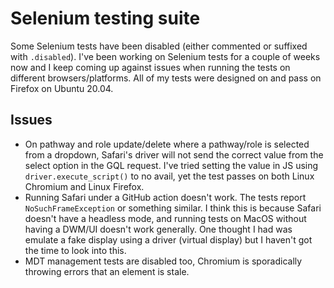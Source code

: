 # Selenium testing suite

Some Selenium tests have been disabled (either commented or suffixed with `.disabled`). I've been working on Selenium tests for a couple of weeks now and I keep coming up against issues when running the tests on different browsers/platforms. All of my tests were designed on and pass on Firefox on Ubuntu 20.04.

## Issues
- On pathway and role update/delete where a pathway/role is selected from a dropdown, Safari's driver will not send the correct value from the select option in the GQL request. I've tried setting the value in JS using `driver.execute_script()` to no avail, yet the test passes on both Linux Chromium and Linux Firefox.
- Running Safari under a GitHub action doesn't work. The tests report `NoSuchFrameException` or something similar. I think this is because Safari doesn't have a headless mode, and running tests on MacOS without having a DWM/UI doesn't work generally. One thought I had was emulate a fake display using a driver (virtual display) but I haven't got the time to look into this.
- MDT management tests are disabled too, Chromium is sporadically throwing errors that an element is stale.